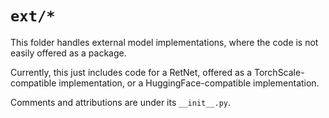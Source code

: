 # `ext/*`

This folder handles external model implementations, where the code is not easily offered as a package.

Currently, this just includes code for a RetNet, offered as a TorchScale-compatible implementation, or a HuggingFace-compatible implementation.

Comments and attributions are under its `__init__.py`.